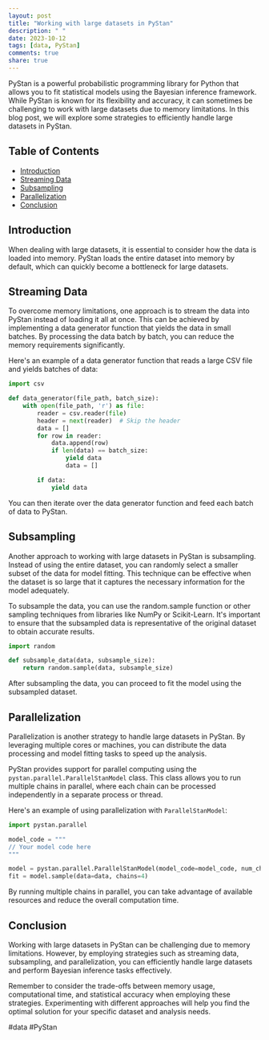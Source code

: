 ```yaml
---
layout: post
title: "Working with large datasets in PyStan"
description: " "
date: 2023-10-12
tags: [data, PyStan]
comments: true
share: true
---
```


PyStan is a powerful probabilistic programming library for Python that allows you to fit statistical models using the Bayesian inference framework. While PyStan is known for its flexibility and accuracy, it can sometimes be challenging to work with large datasets due to memory limitations. In this blog post, we will explore some strategies to efficiently handle large datasets in PyStan.

## Table of Contents
- [Introduction](#introduction)
- [Streaming Data](#streaming-data)
- [Subsampling](#subsampling)
- [Parallelization](#parallelization)
- [Conclusion](#conclusion)

## Introduction

When dealing with large datasets, it is essential to consider how the data is loaded into memory. PyStan loads the entire dataset into memory by default, which can quickly become a bottleneck for large datasets.

## Streaming Data

To overcome memory limitations, one approach is to stream the data into PyStan instead of loading it all at once. This can be achieved by implementing a data generator function that yields the data in small batches. By processing the data batch by batch, you can reduce the memory requirements significantly.

Here's an example of a data generator function that reads a large CSV file and yields batches of data:

```python
import csv

def data_generator(file_path, batch_size):
    with open(file_path, 'r') as file:
        reader = csv.reader(file)
        header = next(reader)  # Skip the header
        data = []
        for row in reader:
            data.append(row)
            if len(data) == batch_size:
                yield data
                data = []

        if data:
            yield data
```

You can then iterate over the data generator function and feed each batch of data to PyStan.

## Subsampling

Another approach to working with large datasets in PyStan is subsampling. Instead of using the entire dataset, you can randomly select a smaller subset of the data for model fitting. This technique can be effective when the dataset is so large that it captures the necessary information for the model adequately.

To subsample the data, you can use the random.sample function or other sampling techniques from libraries like NumPy or Scikit-Learn. It's important to ensure that the subsampled data is representative of the original dataset to obtain accurate results.

```python
import random

def subsample_data(data, subsample_size):
    return random.sample(data, subsample_size)
```

After subsampling the data, you can proceed to fit the model using the subsampled dataset.

## Parallelization

Parallelization is another strategy to handle large datasets in PyStan. By leveraging multiple cores or machines, you can distribute the data processing and model fitting tasks to speed up the analysis.

PyStan provides support for parallel computing using the `pystan.parallel.ParallelStanModel` class. This class allows you to run multiple chains in parallel, where each chain can be processed independently in a separate process or thread.

Here's an example of using parallelization with `ParallelStanModel`:

```python
import pystan.parallel

model_code = """
// Your model code here
"""

model = pystan.parallel.ParallelStanModel(model_code=model_code, num_chains=4)
fit = model.sample(data=data, chains=4)
```

By running multiple chains in parallel, you can take advantage of available resources and reduce the overall computation time.

## Conclusion

Working with large datasets in PyStan can be challenging due to memory limitations. However, by employing strategies such as streaming data, subsampling, and parallelization, you can efficiently handle large datasets and perform Bayesian inference tasks effectively.

Remember to consider the trade-offs between memory usage, computational time, and statistical accuracy when employing these strategies. Experimenting with different approaches will help you find the optimal solution for your specific dataset and analysis needs.

#data #PyStan